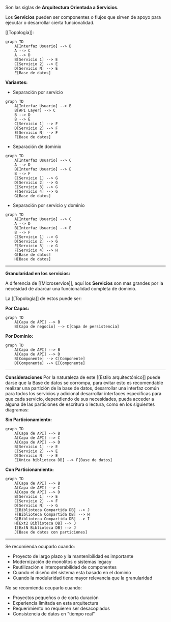 Son las siglas de **Arquitectura Orientada a Servicios**.

Los **Servicios** pueden ser componentes o flujos que sirven de apoyo para ejecutar o desarrollar cierta funcionalidad.

[[Topología]]:
```mermaid
graph TD
	A[Interfaz Usuario] --> B
	A --> C
	A --> D
	B[Servicio 1] --> E
	C[Servicio 2] --> E
	D[Servicio N] --> E
	E[Base de datos]
```
**Variantes:**

- Separación por servicio
```mermaid
graph TD
	A[Interfaz Usuario] --> B
	B[API Layer] --> C
	B --> D
	B --> E
	C[Servicio 1] --> F
	D[Servicio 2] --> F
	E[Servicio N] --> F
	F[Base de datos]
```

- Separación de dominio
```mermaid
graph TD
	A[Interfaz Usuario] --> C
	A --> D
	B[Interfaz Usuario] --> E
	B --> F
	C[Servicio 1] --> G
	D[Servicio 2] --> G
	E[Servicio 3] --> G
	F[Servicio 4] --> G
	G[Base de datos]
```

- Separación por servicio y dominio
```mermaid
graph TD
	A[Interfaz Usuario] --> C
	A --> D
	B[Interfaz Usuario] --> E
	B --> F
	C[Servicio 1] --> G
	D[Servicio 2] --> G
	E[Servicio 3] --> G
	F[Servicio 4] --> H
	G[Base de datos]
	H[Base de datos]
```

---

**Granularidad en los servicios:**

A diferencia de [[Microservice]], aquí los **Servicios** son mas grandes por la necesidad de abarcar una funcionalidad completa de dominio.

La [[Topología]] de estos puede ser:

**Por Capas:**
```mermaid
graph TD
	A[Capa de API] --> B
	B[Capa de negocio] --> C[Capa de persistencia]
```
**Por Dominio:**
```mermaid
graph TD
	A[Capa de API] --> B
	A[Capa de API] --> D
	B[Componente] --> C[Componente]
	D[Componente] --> E[Componente]
```
---
**Consideraciones**
Por la naturaleza de este [[Estilo arquitectónico]] puede darse que la Base de datos se corrompa, para evitar esto es recomendable realizar una partición de la base de datos, desarrollar una interfaz común para todos los servicios y adicional desarrollar interfaces especificas para que cada servicio, dependiendo de sus necesidades, pueda acceder a alguna de las particiones de escritura o lectura, como en los siguientes diagramas:

**Sin Particionamiento:**
```mermaid
graph TD
	A[Capa de API] --> B
	A[Capa de API] --> C
	A[Capa de API] --> D
	B[Servicio 1] --> E
	C[Servicio 2] --> E
	D[Servicio N] --> E
	E[Unica biblioteca DB] --> F[Base de datos]
```

**Con Particionamiento:**
```mermaid
graph TD
	A[Capa de API] --> B
	A[Capa de API] --> C
	A[Capa de API] --> D
	B[Servicio 1] --> E
	C[Servicio 2] --> F
	D[Servicio N] --> G
	E[Biblioteca Compartida DB] --> J
	F[Biblioteca Compartida DB] --> H
	G[Biblioteca Compartida DB] --> I
	H[Ext2 Biblioteca DB] --> J
	I[ExtN Biblioteca DB] --> J
	J[Base de datos con particiones]
```

---

Se recomienda ocuparlo cuando:
- Proyecto de largo plazo y la mantenibilidad es importante
- Modernización de monolitos o sistemas legacy
- Reutilización e interoperabilidad de componentes
- Cuando el diseño del sistema esta basado en el dominio
- Cuando la modularidad tiene mayor relevancia que la granularidad

No se recomienda ocuparlo cuando:
- Proyectos pequeños o de corta duración
- Experiencia limitada en esta arquitectura
- Requerimiento no requieren ser desacoplados
- Consistencia de datos en "tiempo real"